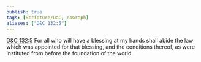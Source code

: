 ```yaml
---
publish: true
tags: [Scripture/DaC, noGraph]
aliases: ["D&C 132:5"]
---
```

[D&C 132:5](https://churchofjesuschrist.org/study/scriptures/dc-testament/dc/132?lang=eng&id=p5#p5) For all who will have a blessing at my hands shall abide the law which was appointed for that blessing, and the conditions thereof, as were instituted from before the foundation of the world.
